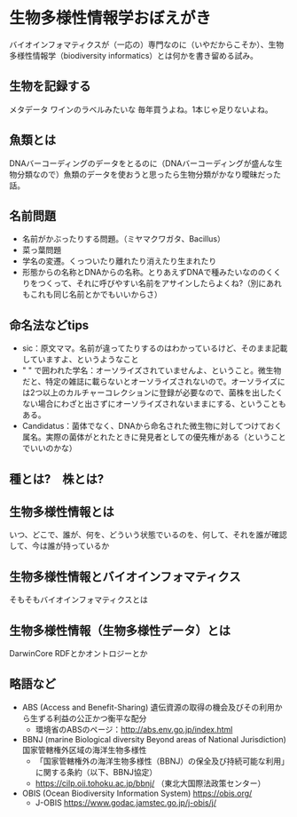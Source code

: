 # 生物多様性情報学おぼえがき
バイオインフォマティクスが（一応の）専門なのに（いやだからこそか）、生物多様性情報学（biodiversity informatics）とは何かを書き留める試み。

## 生物を記録する

メタデータ
ワインのラベルみたいな
毎年買うよね。1本じゃ足りないよね。




## 魚類とは
DNAバーコーディングのデータをとるのに（DNAバーコーディングが盛んな生物分類なので）魚類のデータを使おうと思ったら生物分類がかなり曖昧だった話。

## 名前問題
- 名前がかぶったりする問題。（ミヤマクワガタ、Bacillus）
- 菜っ葉問題
- 学名の変遷。くっついたり離れたり消えたり生まれたり
- 形態からの名称とDNAからの名称。とりあえずDNAで種みたいなののくくりをつくって、それに呼びやすい名前をアサインしたらよくね?（別にあれもこれも同じ名前とかでもいいからさ）

## 命名法などtips
- sic：原文ママ。名前が違ってたりするのはわかっているけど、そのまま記載していますよ、というようなこと
- " " で囲われた学名：オーソライズされていませんよ、ということ。微生物だと、特定の雑誌に載らないとオーソライズされないので。オーソライズには2つ以上のカルチャーコレクションに登録が必要なので、菌株を出したくない場合にわざと出さずにオーソライズされないままにする、ということもある。
- Candidatus：菌体でなく、DNAから命名された微生物に対してつけておく属名。実際の菌体がとれたときに発見者としての優先権がある（ということでいいのかな）




## 種とは?　株とは?


## 生物多様性情報とは
いつ、どこで、誰が、何を、どういう状態でいるのを、何して、それを誰が確認して、今は誰が持っているか

## 生物多様性情報とバイオインフォマティクス
そもそもバイオインフォマティクスとは


## 生物多様性情報（生物多様性データ）とは
DarwinCore
RDFとかオントロジーとか

## 略語など
- ABS (Access and Benefit-Sharing) 遺伝資源の取得の機会及びその利用から生ずる利益の公正かつ衡平な配分
  - 環境省のABSのページ：http://abs.env.go.jp/index.html
- BBNJ (marine Biological diversity Beyond areas of National Jurisdiction) 国家管轄権外区域の海洋生物多様性
  - 「国家管轄権外の海洋生物多様性（BBNJ）の保全及び持続可能な利用」に関する条約（以下、BBNJ協定）
  - https://cilp.oii.tohoku.ac.jp/bbnj/ （東北大国際法政策センター）
- OBIS (Ocean Biodiversity Information System) https://obis.org/
  - J-OBIS https://www.godac.jamstec.go.jp/j-obis/j/


